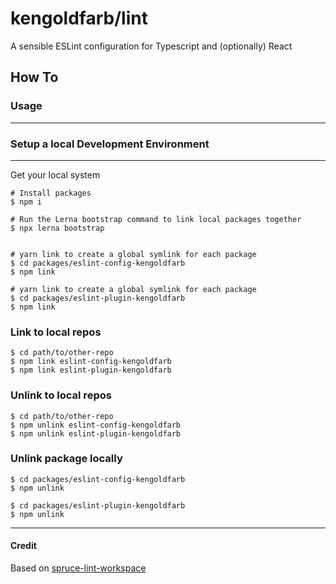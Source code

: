 
# kengoldfarb/lint
A sensible ESLint configuration for Typescript and (optionally) React


## How To

### Usage
---


### Setup a local Development Environment
---
Get your local system

```shell
# Install packages
$ npm i

# Run the Lerna bootstrap command to link local packages together
$ npx lerna bootstrap


# yarn link to create a global symlink for each package
$ cd packages/eslint-config-kengoldfarb
$ npm link

# yarn link to create a global symlink for each package
$ cd packages/eslint-plugin-kengoldfarb
$ npm link

```

### Link to local repos

```shell
$ cd path/to/other-repo
$ npm link eslint-config-kengoldfarb
$ npm link eslint-plugin-kengoldfarb
```

### Unlink to local repos

```shell
$ cd path/to/other-repo
$ npm unlink eslint-config-kengoldfarb
$ npm unlink eslint-plugin-kengoldfarb
```

### Unlink package locally
```shell
$ cd packages/eslint-config-kengoldfarb
$ npm unlink

$ cd packages/eslint-plugin-kengoldfarb
$ npm unlink
```

---
#### Credit
Based on [spruce-lint-workspace](https://github.com/sprucelabsai/spruce-lint-workspace)
